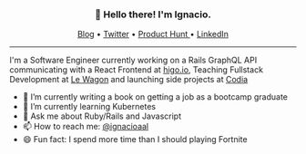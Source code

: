 <h3 align="center">👋 Hello there! I'm Ignacio.</h3>

<p align="center">
  <a href="https://ignacio.al">Blog</a> •
  <a href="https://twitter.com/ignacioaal">Twitter</a> •
  <a href="https://www.producthunt.com/@ignacioaal/">Product Hunt </a> •
  <a href="https://www.linkedin.com/in/ignacioaal/">LinkedIn</a>
</p>

---

I'm a Software Engineer currently working on a Rails GraphQL API communicating with a React Frontend at [higo.io](http://higo.io/), Teaching Fullstack Development at [Le Wagon](https://github.com/lewagon/) and launching side projects at [Codia](https://www.codia.co)

- 🔭 I’m currently writing a book on getting a job as a bootcamp graduate
- 🌱 I’m currently learning Kubernetes
- 💬 Ask me about Ruby/Rails and Javascript
- 📫 How to reach me: <a href="https://twitter.com/ignacioaal">@ignacioaal</a> 
- 😄 Fun fact: I spend more time than I should playing Fortnite

